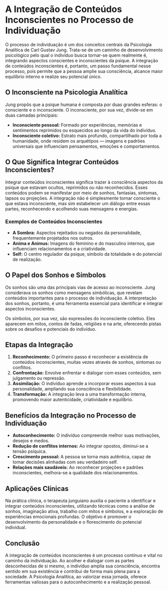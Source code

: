 # A Integração de Conteúdos Inconscientes no Processo de Individuação

O processo de individuação é um dos conceitos centrais da Psicologia Analítica de Carl Gustav Jung. Trata-se de um caminho de desenvolvimento psicológico pelo qual o indivíduo busca tornar-se quem realmente é, integrando aspectos conscientes e inconscientes da psique. A integração de conteúdos inconscientes é, portanto, um passo fundamental nesse processo, pois permite que a pessoa amplie sua consciência, alcance maior equilíbrio interno e realize seu potencial único.

## O Inconsciente na Psicologia Analítica

Jung propôs que a psique humana é composta por duas grandes esferas: o consciente e o inconsciente. O inconsciente, por sua vez, divide-se em duas camadas principais:

- **Inconsciente pessoal:** Formado por experiências, memórias e sentimentos reprimidos ou esquecidos ao longo da vida do indivíduo.
- **Inconsciente coletivo:** Estrato mais profundo, compartilhado por toda a humanidade, onde residem os arquétipos — imagens e padrões universais que influenciam pensamentos, emoções e comportamentos.

## O Que Significa Integrar Conteúdos Inconscientes?

Integrar conteúdos inconscientes significa trazer à consciência aspectos da psique que estavam ocultos, reprimidos ou não reconhecidos. Esses conteúdos podem se manifestar por meio de sonhos, fantasias, sintomas, lapsos ou projeções. A integração não é simplesmente tornar consciente o que estava inconsciente, mas sim estabelecer um diálogo entre essas partes, reconhecendo e acolhendo suas mensagens e energias.

### Exemplos de Conteúdos Inconscientes

- **A Sombra:** Aspectos rejeitados ou negados da personalidade, frequentemente projetados nos outros.
- **Anima e Animus:** Imagens do feminino e do masculino internos, que influenciam relacionamentos e a criatividade.
- **Self:** O centro regulador da psique, símbolo da totalidade e do potencial de realização.

## O Papel dos Sonhos e Símbolos

Os sonhos são uma das principais vias de acesso ao inconsciente. Jung considerava os sonhos como mensagens simbólicas, que revelam conteúdos importantes para o processo de individuação. A interpretação dos sonhos, portanto, é uma ferramenta essencial para identificar e integrar aspectos inconscientes.

Os símbolos, por sua vez, são expressões do inconsciente coletivo. Eles aparecem em mitos, contos de fadas, religiões e na arte, oferecendo pistas sobre os desafios e potenciais do indivíduo.

## Etapas da Integração

1. **Reconhecimento:** O primeiro passo é reconhecer a existência de conteúdos inconscientes, muitas vezes através de sonhos, sintomas ou conflitos.
2. **Confrontação:** Envolve enfrentar e dialogar com esses conteúdos, sem julgamento ou repressão.
3. **Assimilação:** O indivíduo aprende a incorporar esses aspectos à sua personalidade, ampliando sua consciência e flexibilidade.
4. **Transformação:** A integração leva a uma transformação interna, promovendo maior autenticidade, criatividade e equilíbrio.

## Benefícios da Integração no Processo de Individuação

- **Autoconhecimento:** O indivíduo compreende melhor suas motivações, desejos e medos.
- **Redução de conflitos internos:** Ao integrar opostos, diminui-se a tensão psíquica.
- **Crescimento pessoal:** A pessoa se torna mais autêntica, capaz de tomar decisões alinhadas com seu verdadeiro self.
- **Relações mais saudáveis:** Ao reconhecer projeções e padrões inconscientes, melhora-se a qualidade dos relacionamentos.

## Aplicações Clínicas

Na prática clínica, o terapeuta junguiano auxilia o paciente a identificar e integrar conteúdos inconscientes, utilizando técnicas como a análise de sonhos, imaginação ativa, trabalho com mitos e símbolos, e a exploração de experiências emocionais profundas. O objetivo é promover o desenvolvimento da personalidade e o florescimento do potencial individual.

## Conclusão

A integração de conteúdos inconscientes é um processo contínuo e vital no caminho da individuação. Ao acolher e dialogar com as partes desconhecidas de si mesmo, o indivíduo amplia sua consciência, encontra sentido em sua existência e contribui de forma mais plena para a sociedade. A Psicologia Analítica, ao valorizar essa jornada, oferece ferramentas valiosas para o autoconhecimento e a realização pessoal.